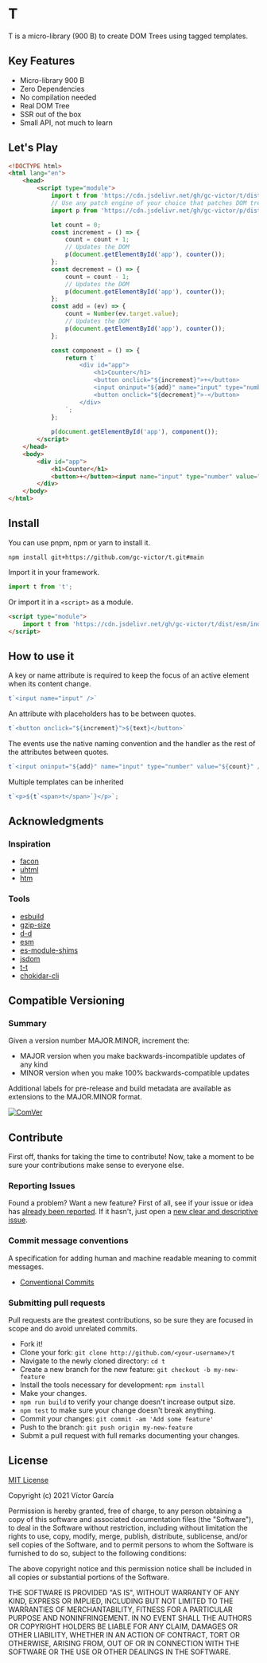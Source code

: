 # T

T is a micro-library (900 B) to create DOM Trees using tagged templates.

## Key Features

- Micro-library 900 B
- Zero Dependencies
- No compilation needed
- Real DOM Tree
- SSR out of the box
- Small API, not much to learn

## Let's Play

```html
<!DOCTYPE html>
<html lang="en">
    <head>
        <script type="module">
            import t from 'https://cdn.jsdelivr.net/gh/gc-victor/t/dist/esm/index.js';
            // Use any patch engine of your choice that patches DOM trees
            import p from 'https://cdn.jsdelivr.net/gh/gc-victor/p/dist/esm/index.js';

            let count = 0;
            const increment = () => {
                count = count + 1;
                // Updates the DOM
                p(document.getElementById('app'), counter());
            };
            const decrement = () => {
                count = count - 1;
                // Updates the DOM
                p(document.getElementById('app'), counter());
            };
            const add = (ev) => {
                count = Number(ev.target.value);
                // Updates the DOM
                p(document.getElementById('app'), counter());
            };

            const component = () => {
                return t`
                    <div id="app">
                        <h1>Counter</h1>
                        <button onclick="${increment}">+</button>
                        <input oninput="${add}" name="input" type="number" value="${count}" />
                        <button onclick="${decrement}">-</button>
                    </div>
                `;
            };
            
            p(document.getElementById('app'), component());
        </script>
    </head>
    <body>
        <div id="app">
            <h1>Counter</h1>
            <button>+</button><input name="input" type="number" value="0"><button>-</button>
        </div>
    </body>
</html>
```

## Install

You can use pnpm, npm or yarn to install it.

```console
npm install git+https://github.com/gc-victor/t.git#main
```

Import it in your framework.

```js
import t from 't';
```

Or import it in a `<script>` as a module.

```html
<script type="module">
    import t from 'https://cdn.jsdelivr.net/gh/gc-victor/t/dist/esm/index.js';
</script>
```

## How to use it

A key or name attribute is required to keep the focus of an active element when its content change.

```javascript
t`<input name="input" />`
```

An attribute with placeholders has to be between quotes.

```javascript
t`<button onclick="${increment}">${text}</button>`
```

The events use the native naming convention and the handler as the rest of the attributes between quotes.

```javascript
t`<input oninput="${add}" name="input" type="number" value="${count}" />`
```

Multiple templates can be inherited

```javascript
t`<p>${t`<span>t</span>`}</p>`;
```

## Acknowledgments

### Inspiration

-   [facon](https://github.com/terkelg/facon)
-   [uhtml](https://github.com/WebReflection/uhtml)
-   [htm](https://github.com/developit/htm)

### Tools

-   [esbuild](https://esbuild.github.io/)
-   [gzip-size](https://esbuild.github.io/)
-   [d-d](https://github.com/gc-victor/d-d)
-   [esm](https://github.com/standard-things/esm)
-   [es-module-shims](https://github.com/guybedford/es-module-shims)
-   [jsdom](https://github.com/jsdom/jsdom)
-   [t-t](https://github.com/gc-victor/t-t)
-   [chokidar-cli](https://github.com/kimmobrunfeldt/chokidar-cli)

## Compatible Versioning

### Summary

Given a version number MAJOR.MINOR, increment the:

- MAJOR version when you make backwards-incompatible updates of any kind
- MINOR version when you make 100% backwards-compatible updates

Additional labels for pre-release and build metadata are available as extensions to the MAJOR.MINOR format.

[![ComVer](https://img.shields.io/badge/ComVer-compliant-brightgreen.svg)](https://github.com/staltz/comver)

## Contribute

First off, thanks for taking the time to contribute!
Now, take a moment to be sure your contributions make sense to everyone else.

### Reporting Issues

Found a problem? Want a new feature? First of all, see if your issue or idea has [already been reported](../../issues).
If it hasn't, just open a [new clear and descriptive issue](../../issues/new).

### Commit message conventions

A specification for adding human and machine readable meaning to commit messages.

- [Conventional Commits](https://www.conventionalcommits.org/en/v1.0.0/)

### Submitting pull requests

Pull requests are the greatest contributions, so be sure they are focused in scope and do avoid unrelated commits.

-   Fork it!
-   Clone your fork: `git clone http://github.com/<your-username>/t`
-   Navigate to the newly cloned directory: `cd t`
-   Create a new branch for the new feature: `git checkout -b my-new-feature`
-   Install the tools necessary for development: `npm install`
-   Make your changes.
-   `npm run build` to verify your change doesn't increase output size.
-   `npm test` to make sure your change doesn't break anything.
-   Commit your changes: `git commit -am 'Add some feature'`
-   Push to the branch: `git push origin my-new-feature`
-   Submit a pull request with full remarks documenting your changes.

## License

[MIT License](https://github.com/gc-victor/t/blob/master/LICENSE)

Copyright (c) 2021 Víctor García

Permission is hereby granted, free of charge, to any person obtaining a copy
of this software and associated documentation files (the "Software"), to deal
in the Software without restriction, including without limitation the rights
to use, copy, modify, merge, publish, distribute, sublicense, and/or sell
copies of the Software, and to permit persons to whom the Software is
furnished to do so, subject to the following conditions:

The above copyright notice and this permission notice shall be included in all
copies or substantial portions of the Software.

THE SOFTWARE IS PROVIDED "AS IS", WITHOUT WARRANTY OF ANY KIND, EXPRESS OR
IMPLIED, INCLUDING BUT NOT LIMITED TO THE WARRANTIES OF MERCHANTABILITY,
FITNESS FOR A PARTICULAR PURPOSE AND NONINFRINGEMENT. IN NO EVENT SHALL THE
AUTHORS OR COPYRIGHT HOLDERS BE LIABLE FOR ANY CLAIM, DAMAGES OR OTHER
LIABILITY, WHETHER IN AN ACTION OF CONTRACT, TORT OR OTHERWISE, ARISING FROM,
OUT OF OR IN CONNECTION WITH THE SOFTWARE OR THE USE OR OTHER DEALINGS IN THE
SOFTWARE.
